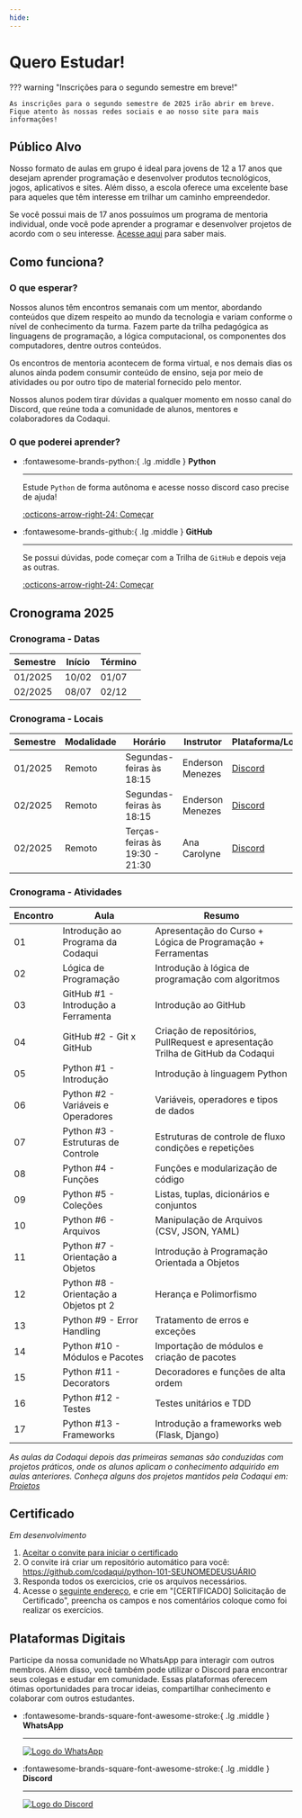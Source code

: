 ```yaml
---
hide:
---
```

# Quero Estudar!

??? warning "Inscrições para o segundo semestre em breve!"

    As inscrições para o segundo semestre de 2025 irão abrir em breve. Fique atento às nossas redes sociais e ao nosso site para mais informações!

## Público Alvo

Nosso formato de aulas em grupo é ideal para jovens de 12 a 17 anos que desejam aprender programação e desenvolver produtos tecnológicos, jogos, aplicativos e sites. Além disso, a escola oferece uma excelente base para aqueles que têm interesse em trilhar um caminho empreendedor.

Se você possui mais de 17 anos possuímos um programa de mentoria individual, onde você pode aprender a programar e desenvolver projetos de acordo com o seu interesse. [Acesse aqui](./mentoria.md) para saber mais.

<!-- ### Inscrições 2025 - 1° Semestre

??? success "Clique para abrir o formulário de inscrição!"

    <iframe src="https://docs.google.com/forms/d/e/1FAIpQLSfG9veFTNGvBJAFHl6sDgp7Ak5eKE7SCw-TFbbWCd8oI5DVaw/viewform?embedded=true" width="640" height="2369" frameborder="0" marginheight="0" marginwidth="0">Carregando…</iframe> -->


## Como funciona?

### O que esperar?

Nossos alunos têm encontros semanais com um mentor, abordando conteúdos que dizem respeito ao mundo da tecnologia e variam conforme o nível de conhecimento da turma. Fazem parte da trilha pedagógica as linguagens de programação, a lógica computacional, os componentes dos computadores, dentre outros conteúdos.

Os encontros de mentoria acontecem de forma virtual, e nos demais dias os alunos ainda podem consumir conteúdo de ensino, seja por meio de atividades ou por outro tipo de material fornecido pelo mentor.

Nossos alunos podem tirar dúvidas a qualquer momento em nosso canal do Discord, que reúne toda a comunidade de alunos, mentores e colaboradores da Codaqui.

### O que poderei aprender?

<div class="grid cards" markdown>

-   :fontawesome-brands-python:{ .lg .middle } __Python__

    ---

    Estude `Python` de forma autônoma e acesse nosso discord caso precise de ajuda!

    [:octicons-arrow-right-24: Começar](../trilhas.md)

-   :fontawesome-brands-github:{ .lg .middle } __GitHub__

    ---

    Se possui dúvidas, pode começar com a Trilha de `GitHub` e depois veja as outras.

    [:octicons-arrow-right-24: Começar](../trilhas.md)

</div>

## Cronograma 2025

### Cronograma - Datas

| Semestre | Início | Término |
| ---------| -------| ------- |
| 01/2025  | 10/02  | 01/07   |
| 02/2025  | 08/07  | 02/12   |

### Cronograma - Locais

| Semestre | Modalidade | Horário | Instrutor | Plataforma/Local |
| ---------| ---------- | ------- | --------- | ---------------- |
| 01/2025  | Remoto     | Segundas-feiras às 18:15  | Enderson Menezes | [Discord](https://discord.com/invite/xuTtxqCPpz) |
| 02/2025  | Remoto     | Segundas-feiras às 18:15  | Enderson Menezes | [Discord](https://discord.com/invite/xuTtxqCPpz) |
| 02/2025  | Remoto     | Terças-feiras às 19:30 - 21:30 | Ana Carolyne | [Discord](https://discord.com/invite/xuTtxqCPpz) |

### Cronograma - Atividades

| Encontro | Aula | Resumo |
| ------ | ---- | ------ |
| 01     | Introdução ao Programa da Codaqui | Apresentação do Curso + Lógica de Programação + Ferramentas |
| 02     | Lógica de Programação | Introdução à lógica de programação com algoritmos |
| 03     | GitHub #1 - Introdução a Ferramenta | Introdução ao GitHub |
| 04     | GitHub #2 - Git x GitHub | Criação de repositórios, PullRequest e apresentação Trilha de GitHub da Codaqui |
| 05     | Python #1 - Introdução | Introdução à linguagem Python |
| 06     | Python #2 - Variáveis e Operadores | Variáveis, operadores e tipos de dados |
| 07     | Python #3 - Estruturas de Controle | Estruturas de controle de fluxo condições e repetições |
| 08     | Python #4 - Funções | Funções e modularização de código |
| 09     | Python #5 - Coleções | Listas, tuplas, dicionários e conjuntos |
| 10     | Python #6 - Arquivos | Manipulação de Arquivos (CSV, JSON, YAML) |
| 11     | Python #7 - Orientação a Objetos | Introdução à Programação Orientada a Objetos |
| 12     | Python #8 - Orientação a Objetos pt 2 | Herança e Polimorfismo |
| 13     | Python #9 - Error Handling | Tratamento de erros e exceções |
| 14     | Python #10 - Módulos e Pacotes | Importação de módulos e criação de pacotes |
| 15     | Python #11 - Decorators | Decoradores e funções de alta ordem |
| 16     | Python #12 - Testes | Testes unitários e TDD |
| 17     | Python #13 - Frameworks | Introdução a frameworks web (Flask, Django) |

_As aulas da Codaqui depois das primeiras semanas são conduzidas com projetos práticos, onde os alunos aplicam o conhecimento adquirido em aulas anteriores. Conheça alguns dos projetos mantidos pela Codaqui em: [Projetos](../projetos.md)_

## Certificado 

_Em desenvolvimento_

1. [Aceitar o convite para iniciar o certificado](https://classroom.github.com/a/jFE-cOK3)
2. O convite irá criar um repositório automático para você: https://github.com/codaqui/python-101-SEUNOMEDEUSUÁRIO
3. Responda todos os exercicios, crie os arquivos necessários.
4. Acesse o [seguinte endereço](https://github.com/codaqui/institucional/issues/new/choose), e crie em "[CERTIFICADO] Solicitação de Certificado", preencha os campos e nos comentários coloque como foi realizar os exercícios. 


## Plataformas Digitais

Participe da nossa comunidade no WhatsApp para interagir com outros membros. Além disso, você também pode utilizar o Discord para encontrar seus colegas e estudar em comunidade. Essas plataformas oferecem ótimas oportunidades para trocar ideias, compartilhar conhecimento e colaborar com outros estudantes.

<div class="grid cards" markdown>

-   :fontawesome-brands-square-font-awesome-stroke:{ .lg .middle } __WhatsApp__

    ---

    [![Logo do WhatsApp](https://encrypted-tbn0.gstatic.com/images?q=tbn:ANd9GcTamvOqJHyNAZ_NUjZcXXTVaF3HCd17B-Su_Q&usqp=CAU)](https://chat.whatsapp.com/IvzONDeglw55ySBD71F4Up)

-   :fontawesome-brands-square-font-awesome-stroke:{ .lg .middle } __Discord__

    ---

    [![Logo do Discord](https://assets-global.website-files.com/6257adef93867e50d84d30e2/636e0b5061df29d55a92d945_full_logo_blurple_RGB.svg)](https://discord.com/invite/xuTtxqCPpz)

</div>
